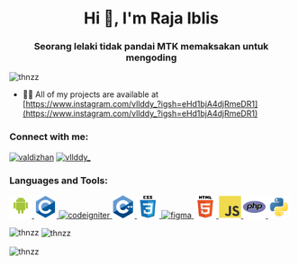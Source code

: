 <h1 align="center">Hi 👋, I'm Raja Iblis</h1>
<h3 align="center">Seorang lelaki tidak pandai MTK memaksakan untuk mengoding</h3>

<p align="left"> <img src="https://komarev.com/ghpvc/?username=thnzz&label=Profile%20views&color=0e75b6&style=flat" alt="thnzz" /> </p>

- 👨‍💻 All of my projects are available at [https://www.instagram.com/vllddy_?igsh=eHd1bjA4djRmeDR1](https://www.instagram.com/vllddy_?igsh=eHd1bjA4djRmeDR1)

<h3 align="left">Connect with me:</h3>
<p align="left">
<a href="https://fb.com/valdizhan" target="blank"><img align="center" src="https://raw.githubusercontent.com/rahuldkjain/github-profile-readme-generator/master/src/images/icons/Social/facebook.svg" alt="valdizhan" height="30" width="40" /></a>
<a href="https://instagram.com/vllddy_" target="blank"><img align="center" src="https://raw.githubusercontent.com/rahuldkjain/github-profile-readme-generator/master/src/images/icons/Social/instagram.svg" alt="vllddy_" height="30" width="40" /></a>
</p>

<h3 align="left">Languages and Tools:</h3>
<p align="left"> <a href="https://developer.android.com" target="_blank" rel="noreferrer"> <img src="https://raw.githubusercontent.com/devicons/devicon/master/icons/android/android-original-wordmark.svg" alt="android" width="40" height="40"/> </a> <a href="https://www.cprogramming.com/" target="_blank" rel="noreferrer"> <img src="https://raw.githubusercontent.com/devicons/devicon/master/icons/c/c-original.svg" alt="c" width="40" height="40"/> </a> <a href="https://codeigniter.com" target="_blank" rel="noreferrer"> <img src="https://cdn.worldvectorlogo.com/logos/codeigniter.svg" alt="codeigniter" width="40" height="40"/> </a> <a href="https://www.w3schools.com/cpp/" target="_blank" rel="noreferrer"> <img src="https://raw.githubusercontent.com/devicons/devicon/master/icons/cplusplus/cplusplus-original.svg" alt="cplusplus" width="40" height="40"/> </a> <a href="https://www.w3schools.com/css/" target="_blank" rel="noreferrer"> <img src="https://raw.githubusercontent.com/devicons/devicon/master/icons/css3/css3-original-wordmark.svg" alt="css3" width="40" height="40"/> </a> <a href="https://www.figma.com/" target="_blank" rel="noreferrer"> <img src="https://www.vectorlogo.zone/logos/figma/figma-icon.svg" alt="figma" width="40" height="40"/> </a> <a href="https://www.w3.org/html/" target="_blank" rel="noreferrer"> <img src="https://raw.githubusercontent.com/devicons/devicon/master/icons/html5/html5-original-wordmark.svg" alt="html5" width="40" height="40"/> </a> <a href="https://developer.mozilla.org/en-US/docs/Web/JavaScript" target="_blank" rel="noreferrer"> <img src="https://raw.githubusercontent.com/devicons/devicon/master/icons/javascript/javascript-original.svg" alt="javascript" width="40" height="40"/> </a> <a href="https://www.php.net" target="_blank" rel="noreferrer"> <img src="https://raw.githubusercontent.com/devicons/devicon/master/icons/php/php-original.svg" alt="php" width="40" height="40"/> </a> <a href="https://www.python.org" target="_blank" rel="noreferrer"> <img src="https://raw.githubusercontent.com/devicons/devicon/master/icons/python/python-original.svg" alt="python" width="40" height="40"/> </a> </p>

<p><img align="left" src="https://github-readme-stats.vercel.app/api/top-langs?username=thnzz&show_icons=true&locale=en&layout=compact" alt="thnzz" /></p>

<p>&nbsp;<img align="center" src="https://github-readme-stats.vercel.app/api?username=thnzz&show_icons=true&locale=en" alt="thnzz" /></p>

<p><img align="center" src="https://github-readme-streak-stats.herokuapp.com/?user=thnzz&" alt="thnzz" /></p>